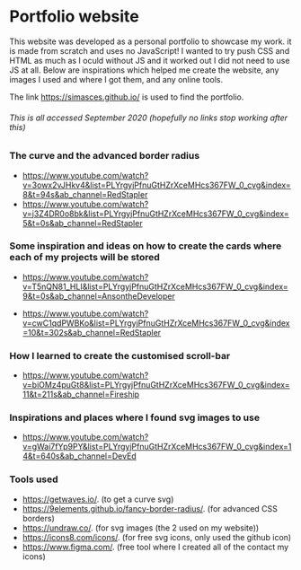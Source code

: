 # Portfolio website

This website was developed as a personal portfolio to showcase my work. it is made from scratch and uses no JavaScript! I wanted to try push CSS and HTML as much as I oculd without JS and it worked out I did not need to use JS at all. Below are inspirations which helped me create the website, any images I used and where I got them, and any online tools.

The link https://simasces.github.io/ is used to find the portfolio.



###### This is all accessed September 2020 (hopefully no links stop working after this)





### The curve and the advanced border radius

* https://www.youtube.com/watch?v=3owx2vJHkv4&list=PLYrgyjPfnuGtHZrXceMHcs367FW_0_cvg&index=8&t=94s&ab_channel=RedStapler
* https://www.youtube.com/watch?v=j3Z4DR0o8bk&list=PLYrgyjPfnuGtHZrXceMHcs367FW_0_cvg&index=5&t=0s&ab_channel=RedStapler



### Some inspiration and ideas on how to create the cards where each of my projects will be stored

* https://www.youtube.com/watch?v=T5nQN81_HLI&list=PLYrgyjPfnuGtHZrXceMHcs367FW_0_cvg&index=9&t=0s&ab_channel=AnsontheDeveloper

* https://www.youtube.com/watch?v=cwC1qdPWBKo&list=PLYrgyjPfnuGtHZrXceMHcs367FW_0_cvg&index=10&t=302s&ab_channel=RedStapler

  

### How I learned to create the customised scroll-bar

* https://www.youtube.com/watch?v=biOMz4puGt8&list=PLYrgyjPfnuGtHZrXceMHcs367FW_0_cvg&index=11&t=211s&ab_channel=Fireship



### Inspirations and places where I found svg images to use

* https://www.youtube.com/watch?v=gWai7fYp9PY&list=PLYrgyjPfnuGtHZrXceMHcs367FW_0_cvg&index=14&t=640s&ab_channel=DevEd







### Tools used

* https://getwaves.io/. (to get a curve svg)
* https://9elements.github.io/fancy-border-radius/.  (for advanced CSS borders)
* https://undraw.co/. (for svg images (the 2 used on my website))
* https://icons8.com/icons/. (for free svg icons, only used the github icon)
* https://www.figma.com/. (free tool where I created all of the contact my icons)

